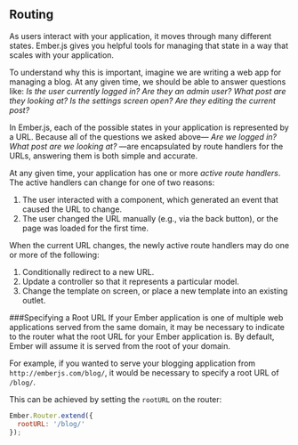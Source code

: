 ## Routing

As users interact with your application, it moves through many
different states. Ember.js gives you helpful tools for managing
that state in a way that scales with your application.

To understand why this is important, imagine we are writing a web app
for managing a blog. At any given time, we should be able to answer
questions like: _Is the user currently logged in? Are they an admin
user? What post are they looking at? Is the settings screen open?  Are
they editing the current post?_

In Ember.js, each of the possible states in your application is
represented by a URL. Because all of the questions we asked above—
_Are we logged in?  What post are we looking at?_ —are encapsulated by
route handlers for the URLs, answering them is both simple and accurate.

At any given time, your application has one or more _active route
handlers_. The active handlers can change for one of two reasons:

1. The user interacted with a component, which generated an event that caused
   the URL to change.
2. The user changed the URL manually (e.g., via the back button), or the
   page was loaded for the first time.

When the current URL changes, the newly active route handlers may do one
or more of the following:

1. Conditionally redirect to a new URL.
2. Update a controller so that it represents a particular model.
3. Change the template on screen, or place a new template into an
   existing outlet.

###Specifying a Root URL
If your Ember application is one of multiple web applications served from the same domain, it may be necessary to indicate to the router what the root URL for your Ember application is. By default, Ember will assume it is served from the root of your domain.

For example, if you wanted to serve your blogging application from `http://emberjs.com/blog/`, it would be necessary to specify a root URL of `/blog/`.

This can be achieved by setting the `rootURL` on the router:

```app/router.js
Ember.Router.extend({
  rootURL: '/blog/'
});
```
